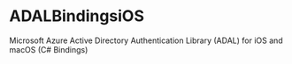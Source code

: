 # ADALBindingsiOS
Microsoft Azure Active Directory Authentication Library (ADAL) for iOS and macOS (C# Bindings)
